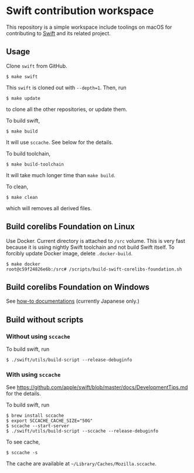 Swift contribution workspace
============================

This repository is a simple workspace include toolings on macOS
for contributing to [Swift](https://github.com/apple/swift) and its related project.

Usage
-----

Clone `swift` from GitHub.

    $ make swift

This `swift` is cloned out with `--depth=1`. Then, run

    $ make update

to clone all the other repositories, or update them.

To build swift,

    $ make build

It will use `sccache`. See below for the details.

To build toolchain,

    $ make build-toolchain

It will take much longer time than `make build`.

To clean,

    $ make clean

which will removes all derived files.

Build corelibs Foundation on Linux
----------------------------------

Use Docker. Current directory is attached to `/src` volume.
This is very fast because it is using nightly Swift toolchain and not build Swift itself.
To forcibly update Docker image, delete `.docker-build`.

    $ make docker
    root@c59f24826e6b:/src# /scripts/build-swift-corelibs-foundation.sh

Build corelibs Foundation on Windows
------------------------------------

See [how-to documentations](docs/swift_corelibs_foundation_windows_build-ja.md) (currently Japanese only.)

Build without scripts
---------------------

### Without using `sccache`

To build swift, run

    $ ./swift/utils/build-script --release-debuginfo

### With using `sccache`

See <https://github.com/apple/swift/blob/master/docs/DevelopmentTips.md> for the details.

To build swift, run

    $ brew install sccache
    $ export SCCACHE_CACHE_SIZE="50G"
    $ sccache --start-server
    $ ./swift/utils/build-script --sccache --release-debuginfo

To see cache,

    $ sccache -s

The cache are available at `~/Library/Caches/Mozilla.sccache`.
